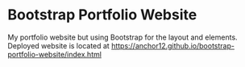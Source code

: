 # Bootstrap Portfolio Website
My portfolio website but using Bootstrap for the layout and elements.
Deployed website is located at https://anchor12.github.io/bootstrap-portfolio-website/index.html
